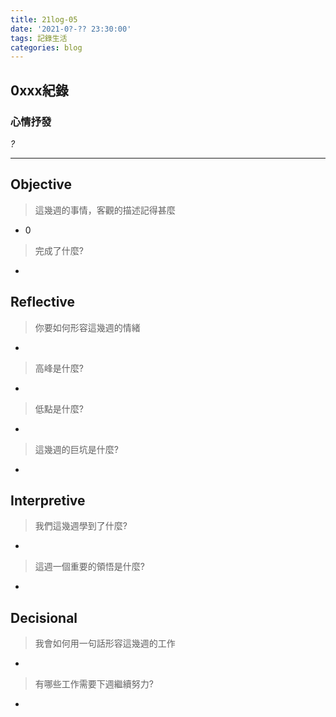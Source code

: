 ```yaml
---
title: 21log-05
date: '2021-0?-?? 23:30:00'
tags: 記錄生活
categories: blog
---
```

## **0xxx紀錄**

### 心情抒發
*?*

---
<!-- more -->
## **Objective**

> 這幾週的事情，客觀的描述記得甚麼

- 0

> 完成了什麼?

-


## **Reflective**

> 你要如何形容這幾週的情緒

*

> 高峰是什麼?

*

> 低點是什麼?

*

> 這幾週的巨坑是什麼?

*

## **Interpretive**

> 我們這幾週學到了什麼?

-

> 這週一個重要的領悟是什麼?

*

## **Decisional**

> 我會如何用一句話形容這幾週的工作

*

> 有哪些工作需要下週繼續努力?

-
